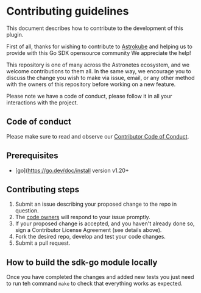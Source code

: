 
# Contributing guidelines

This document describes how to contribute to the development of this plugin.

First of all, thanks for wishing to contribute to [Astrokube](https://www.astrokube.com/) and helping us to provide with this Go SDK opensource community We appreciate the help!

This repository is one of many across the Astronetes ecosystem, and we welcome contributions to them all. In the same way, we encourage you to  discuss the change you wish to make via issue, email, or any other method with the owners of this repository before working on a new feature.

Please note we have a code of conduct, please follow it in all your interactions with the project.

## Code of conduct

Please make sure to read and observe our [Contributor Code of Conduct](CODE_OF_CONDUCT,md).

## Prerequisites

* [go](https://go.dev/doc/install version v1.20+

## Contributing steps

1. Submit an issue describing your proposed change to the repo in question.
2. The [code owners](CODEOWNERS) will respond to your issue promptly.
3. If your proposed change is accepted, and you haven't already done so, sign a Contributor License Agreement (see details above).
4. Fork the desired repo, develop and test your code changes.
5. Submit a pull request.

## How to build the sdk-go module locally

Once you have  completed the changes and added new tests you just need to run teh command `make` to check that everything
works as expected.